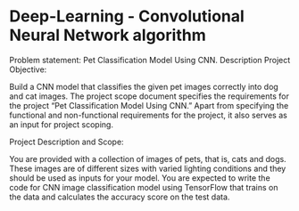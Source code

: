# Deep-Learning - Convolutional Neural Network algorithm
Problem statement: Pet Classification Model Using CNN.
Description
Project Objective:

Build a CNN model that classifies the given pet images correctly into dog and cat images. 
The project scope document specifies the requirements for the project “Pet Classification Model Using CNN.” Apart from specifying the functional and non-functional requirements for the project, it also serves as an input for project scoping. 

Project Description and Scope: 

You are provided with a collection of images of pets, that is, cats and dogs. These images are of different sizes with varied lighting conditions and they should be used as inputs for your model.
You are expected to write the code for CNN image classification model using TensorFlow that trains on the data and calculates the accuracy score on the test data. 

